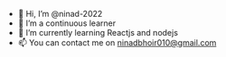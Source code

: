 - 👋 Hi, I’m @ninad-2022
- 👀 I’m a continuous learner
- 🌱 I’m currently learning Reactjs and nodejs
- 📫 You can contact me on ninadbhoir010@gmail.com

